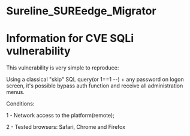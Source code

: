 # Sureline_SUREedge_Migrator
# Information for CVE SQLi vulnerability
This vulnerability is very simple to reproduce:

Using a classical "skip" SQL query(or 1==1 --) + any password on logon screen, it's possible bypass auth function and receive all administration menus.

Conditions:

1 - Network access to the platform(remote);

2 - Tested browsers: Safari, Chrome and Firefox
